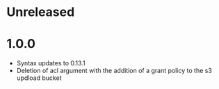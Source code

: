 Unreleased
==========

1.0.0
=====
* Syntax updates to 0.13.1
* Deletion of acl argument with the addition of a grant policy to the s3 updload bucket
